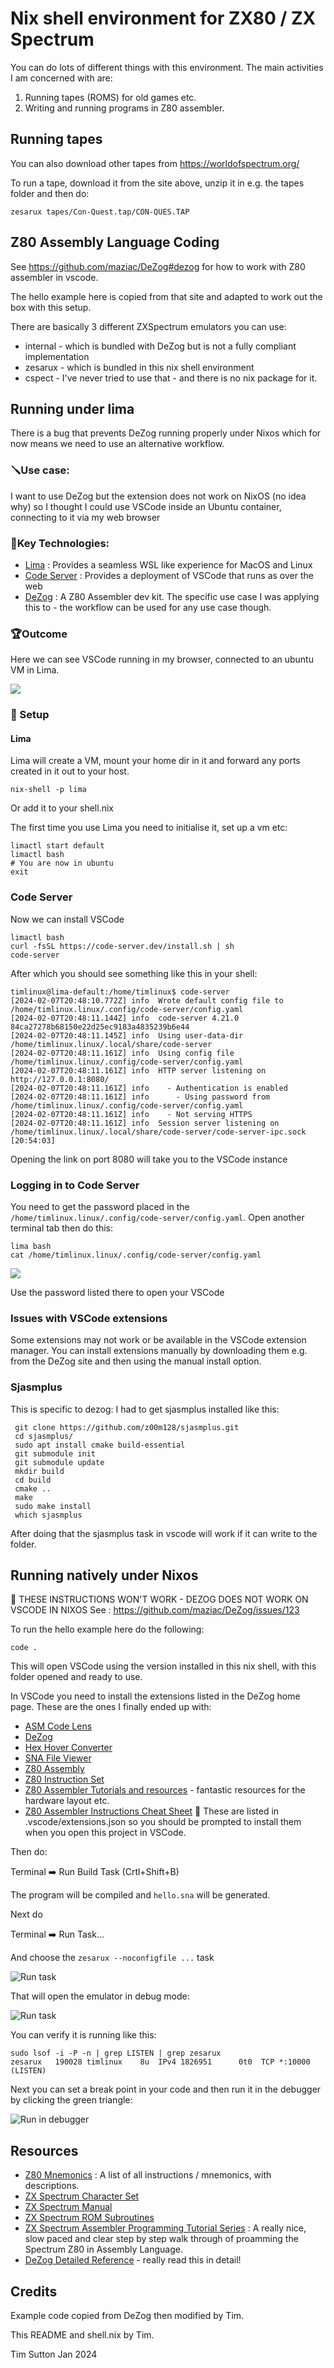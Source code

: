 # Nix shell environment for ZX80 / ZX Spectrum



You can do lots of different things with this environment. The main activities I
am concerned with are:

1. Running tapes (ROMS) for old games etc.
2. Writing and running programs in Z80 assembler.


## Running tapes


You can also download other tapes from https://worldofspectrum.org/

To run a tape, download it from the site above, unzip it in e.g. the tapes folder and then do:

```
zesarux tapes/Con-Quest.tap/CON-QUES.TAP
```

## Z80 Assembly Language Coding 

See  https://github.com/maziac/DeZog#dezog for how to work with Z80 assembler in vscode.

The hello example here is copied from that site and adapted to work out the box
with this setup.

There are basically 3 different ZXSpectrum emulators you can use:

* internal - which is bundled with DeZog but is not a fully compliant implementation
* zesarux - which is bundled in this nix shell environment
* cspect - I've never tried to use that -  and there is no nix package for it.


## Running under lima

There is a bug that prevents DeZog running properly under Nixos which for now means 
we need to use an alternative workflow.

### 🪛Use case:

I want to use DeZog but the extension does not work on NixOS (no idea why) so I
thought I could use VSCode inside an Ubuntu container, connecting to it via my
web browser

### 🔑Key Technologies:

* [Lima](https://github.com/lima-vm/lima) : Provides a seamless WSL like experience for MacOS and Linux
* [Code Server](https://github.com/coder/code-server) : Provides a deployment of VSCode that runs as over the web
* [DeZog](https://github.com/maziac/DeZog) : A Z80 Assembler dev kit. The specific use case I was applying this to - the workflow can be used for any use case though.

### 🏆️Outcome

Here we can see VSCode running in my browser, connected to an ubuntu VM in Lima.

![](img/code-server.png)

### 📝 Setup

#### Lima

Lima will create a VM, mount your home dir in it and forward any ports created in it out to your host.

```
nix-shell -p lima
```

Or add it to your shell.nix

The first time you use Lima you need to initialise it, set up a vm etc:

```
limactl start default
limactl bash
# You are now in ubuntu
exit
```

### Code Server

Now we can install VSCode

```
limactl bash
curl -fsSL https://code-server.dev/install.sh | sh
code-server
```

After which you should see something like this in your shell:

```
timlinux@lima-default:/home/timlinux$ code-server
[2024-02-07T20:48:10.772Z] info  Wrote default config file to /home/timlinux.linux/.config/code-server/config.yaml
[2024-02-07T20:48:11.144Z] info  code-server 4.21.0 84ca27278b68150e22d25ec9183a4835239b6e44
[2024-02-07T20:48:11.145Z] info  Using user-data-dir /home/timlinux.linux/.local/share/code-server
[2024-02-07T20:48:11.161Z] info  Using config file /home/timlinux.linux/.config/code-server/config.yaml
[2024-02-07T20:48:11.161Z] info  HTTP server listening on http://127.0.0.1:8080/
[2024-02-07T20:48:11.161Z] info    - Authentication is enabled
[2024-02-07T20:48:11.161Z] info      - Using password from /home/timlinux.linux/.config/code-server/config.yaml
[2024-02-07T20:48:11.161Z] info    - Not serving HTTPS
[2024-02-07T20:48:11.161Z] info  Session server listening on /home/timlinux.linux/.local/share/code-server/code-server-ipc.sock
[20:54:03]
```

Opening the link on port 8080 will take you to the VSCode instance

### Logging in to Code Server

You need to get the password placed in the ``/home/timlinux.linux/.config/code-server/config.yaml``. Open another terminal tab then do this:

```
lima bash
cat /home/timlinux.linux/.config/code-server/config.yaml
```

![](img/code-server-config.png)

Use the password listed there to open your VSCode

### Issues with VSCode extensions

Some extensions may not work or be available in the VSCode extension manager. You can install extensions manually by downloading them e.g. from the DeZog site and then using the manual install option.

### Sjasmplus

This is specific to dezog: I had to get sjasmplus installed like this:

```
 git clone https://github.com/z00m128/sjasmplus.git
 cd sjasmplus/
 sudo apt install cmake build-essential
 git submodule init
 git submodule update
 mkdir build
 cd build
 cmake ..
 make
 sudo make install
 which sjasmplus
```

After doing that the sjasmplus task in vscode will work if it can write to the folder.






## Running natively under Nixos

📒 THESE INSTRUCTIONS WON'T WORK - DEZOG DOES NOT WORK ON VSCODE IN NIXOS
See : https://github.com/maziac/DeZog/issues/123



To run the hello example here do the following:

```
code .
```

This will open VSCode using the version installed in this nix shell, with 
this folder opened and ready to use.

In VSCode you need to install the extensions listed in the DeZog home page. These are the ones I finally ended up with:

* [ASM Code Lens](https://marketplace.visualstudio.com/items?itemName=maziac.asm-code-lens)
* [DeZog](https://marketplace.visualstudio.com/items?itemName=maziac.dezog)
* [Hex Hover Converter](https://marketplace.visualstudio.com/items?itemName=maziac.hex-hover-converter)
* [SNA File Viewer](https://marketplace.visualstudio.com/items?itemName=maziac.sna-fileviewer)
* [Z80 Assembly](https://marketplace.visualstudio.com/items?itemName=Imanolea.z80-asm)
* [Z80 Instruction Set](https://marketplace.visualstudio.com/items?itemName=maziac.z80-instruction-set)
* [Z80 Assembler Tutorials and resources](https://www.chibiakumas.com/z80/ZXSpectrum.php) - fantastic resources for the hardware layout etc.
* [Z80 Assembler Instructions Cheat Sheet](https://www.chibiakumas.com/book/CheatSheetCollection.pdf)
📒 These are listed in .vscode/extensions.json so you should be prompted to install them when you open this project in VSCode.



Then do:

Terminal ➡️ Run Build Task (Crtl+Shift+B)

The program will be compiled and ``hello.sna`` will be generated.

Next do

Terminal ➡️ Run Task...

And choose the ``zesarux --noconfigfile ...`` task

![Run task](img/run-task.png)


That will open the emulator in debug mode:

![Run task](img/zesarux.png)


You can verify it is running like this:

```
sudo lsof -i -P -n | grep LISTEN | grep zesarux
zesarux   190028 timlinux    8u  IPv4 1826951      0t0  TCP *:10000 (LISTEN)
```


Next you can set a break point in your code and then run it in the debugger by clicking the green triangle:

![Run in debugger](img/debug.png)



## Resources

* [Z80 Mnemonics](http://www.z80.info/z80syntx.htm) : A list of all instructions / mnemonics, with descriptions.
* [ZX Spectrum Character Set](https://worldofspectrum.net/ZXBasicManual/zxmanappa.html)
* [ZX Spectrum Manual](http://www.retro8bitcomputers.co.uk/Content/downloads/manuals/ZX-Spectrum-48K-Manual.pdf)
* [ZX Spectrum ROM Subroutines](https://skoolkid.github.io/rom/maps/routines.html)
* [ZX Spectrum Assembler Programming Tutorial Series](https://www.youtube.com/playlist?list=PLO_DS4Ra9jOooo0tFaLq-BXa24iPWkJJ7) : A really nice, slow paced and clear  step by step walk through of proamming the Spectrum Z80 in Assembly Language.
* [DeZog Detailed Reference](https://github.com/maziac/DeZog/blob/main/documentation/Usage.md) - really read this in detail!

## Credits

Example code copied from DeZog then modified by Tim.

This README and shell.nix by Tim.

Tim Sutton
Jan 2024
